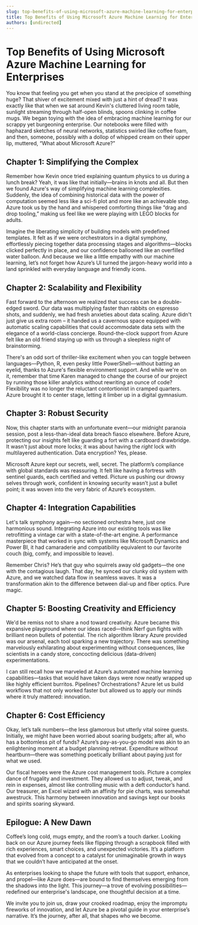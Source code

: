 ```yaml
---
slug: top-benefits-of-using-microsoft-azure-machine-learning-for-enterprises
title: Top Benefits of Using Microsoft Azure Machine Learning for Enterprises
authors: [undirected]
---
```



# Top Benefits of Using Microsoft Azure Machine Learning for Enterprises

You know that feeling you get when you stand at the precipice of something huge? That shiver of excitement mixed with just a hint of dread? It was exactly like that when we sat around Kevin's cluttered living room table, sunlight streaming through half-open blinds, spoons clinking in coffee mugs. We began toying with the idea of embracing machine learning for our scrappy yet burgeoning enterprise. Our notebooks were filled with haphazard sketches of neural networks, statistics swirled like coffee foam, and then, someone, possibly with a dollop of whipped cream on their upper lip, muttered, “What about Microsoft Azure?”

## Chapter 1: Simplifying the Complex

Remember how Kevin once tried explaining quantum physics to us during a lunch break? Yeah, it was like that initially—brains in knots and all. But then we found Azure's way of simplifying machine learning complexities. Suddenly, the idea of combining historical data with the power of computation seemed less like a sci-fi plot and more like an achievable step. Azure took us by the hand and whispered comforting things like “drag and drop tooling,” making us feel like we were playing with LEGO blocks for adults.

Imagine the liberating simplicity of building models with predefined templates. It felt as if we were orchestrators in a digital symphony, effortlessly piecing together data processing stages and algorithms—blocks clicked perfectly in place, and our confidence ballooned like an overfilled water balloon. And because we like a little empathy with our machine learning, let’s not forget how Azure’s UI turned the jargon-heavy world into a land sprinkled with everyday language and friendly icons.

## Chapter 2: Scalability and Flexibility

Fast forward to the afternoon we realized that success can be a double-edged sword. Our data was multiplying faster than rabbits on espresso shots, and suddenly, we had fresh anxieties about data scaling. Azure didn't just give us extra room – it handed us a cavernous space equipped with automatic scaling capabilities that could accommodate data sets with the elegance of a world-class concierge. Round-the-clock support from Azure felt like an old friend staying up with us through a sleepless night of brainstorming.

There's an odd sort of thriller-like excitement when you can toggle between languages—Python, R, even pesky little PowerShell—without batting an eyelid, thanks to Azure's flexible environment support. And while we're on it, remember that time Karen managed to change the course of our project by running those killer analytics without rewriting an ounce of code? Flexibility was no longer the reluctant contortionist in cramped quarters. Azure brought it to center stage, letting it limber up in a digital gymnasium.

## Chapter 3: Robust Security

Now, this chapter starts with an unfortunate event—our midnight paranoia session, post a less-than-ideal data breach fiasco elsewhere. Before Azure, protecting our insights felt like guarding a fort with a cardboard drawbridge. It wasn't just about more locks; it was about having the *right* lock with multilayered authentication. Data encryption? Yes, please.

Microsoft Azure kept our secrets, well, secret. The platform’s compliance with global standards was reassuring. It felt like having a fortress with sentinel guards, each certified and vetted. Picture us pushing our drowsy selves through work, confident in knowing security wasn’t just a bullet point; it was woven into the very fabric of Azure’s ecosystem. 

## Chapter 4: Integration Capabilities

Let's talk symphony again—no sectioned orchestra here, just one harmonious sound. Integrating Azure into our existing tools was like retrofitting a vintage car with a state-of-the-art engine. A performance masterpiece that worked in sync with systems like Microsoft Dynamics and Power BI, it had camaraderie and compatibility equivalent to our favorite couch (big, comfy, and impossible to leave).

Remember Chris? He’s that guy who squirrels away old gadgets—the one with the contagious laugh. That day, he synced our clunky old system with Azure, and we watched data flow in seamless waves. It was a transformation akin to the difference between dial-up and fiber optics. Pure magic.

## Chapter 5: Boosting Creativity and Efficiency

We'd be remiss not to share a nod toward creativity. Azure became this expansive playground where our ideas raced—think Nerf gun fights with brilliant neon bullets of potential. The rich algorithm library Azure provided was our arsenal, each tool sparking a new trajectory. There was something marvelously exhilarating about experimenting without consequences, like scientists in a candy store, concocting delicious (data-driven) experimentations.

I can still recall how we marveled at Azure’s automated machine learning capabilities—tasks that would have taken days were now neatly wrapped up like highly efficient burritos. Pipelines? Orchestrations? Azure let us build workflows that not only worked faster but allowed us to apply our minds where it truly mattered: innovation.

## Chapter 6: Cost Efficiency

Okay, let’s talk numbers—the less glamorous but utterly vital soiree guests. Initially, we might have been worried about soaring budgets; after all, who has a bottomless pit of funds? Azure’s pay-as-you-go model was akin to an enlightening moment at a budget planning retreat. Expenditure without heartburn—there was something poetically brilliant about paying just for what we used. 

Our fiscal heroes were the Azure cost management tools. Picture a complex dance of frugality and investment. They allowed us to adjust, tweak, and rein in expenses, almost like controlling music with a deft conductor’s hand. Our treasurer, an Excel wizard with an affinity for pie charts, was somewhat awestruck. This harmony between innovation and savings kept our books and spirits soaring skyward.

## Epilogue: A New Dawn

Coffee’s long cold, mugs empty, and the room’s a touch darker. Looking back on our Azure journey feels like flipping through a scrapbook filled with rich experiences, smart choices, and unexpected victories. It’s a platform that evolved from a concept to a catalyst for unimaginable growth in ways that we couldn’t have anticipated at the onset.

As enterprises looking to shape the future with tools that support, enhance, and propel—like Azure does—are bound to find themselves emerging from the shadows into the light. This journey—a trove of evolving possibilities—redefined our enterprise's landscape, one thoughtful decision at a time.

We invite you to join us, draw your crooked roadmap, enjoy the impromptu fireworks of innovation, and let Azure be a pivotal guide in your enterprise’s narrative. It’s the journey, after all, that shapes who we become.